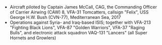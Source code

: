 - Aircraft piloted by Captain James McCall, CAG, the Commanding Officer of Carrier Airwing (CAW) 8, VFA-31 Tomcatters, callsign "Felix", USS George H.W. Bush (CVN-77), Mediterranean Sea, 2017
- Operations against Syria- and Iraq-based ISIS; together with VFA-213 "Fighting Black Lions", VFA-87 "Golden Warriors", VFA-37 "Raging Bulls", and electronic attack squadron VAQ-131 "Lancers" (all Super Hornets and Growlers)
